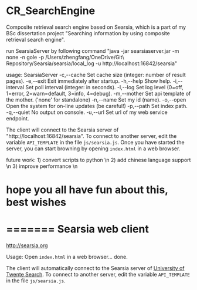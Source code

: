 # CR_SearchEngine
Composite retrieval search engine based on Searsia, which is a part of my BSc dissertation project "Searching information by using composite retrieval search engine".

run SearsiaServer by following command
"java -jar searsiaserver.jar -m none -n gole -p /Users/zhengfang/OneDrive/Git\ Repository/Searsia/searsia/local_log -u http://localhost:16842/searsia" 

usage: SearsiaServer
    -c,--cache <arg>      Set cache size (integer: number of result pages).
    -e,--exit             Exit immediately after startup.
    -h,--help             Show help.
    -i,--interval <arg>   Set poll interval (integer: in seconds).
    -l,--log <arg>        Set log level (0=off, 1=error, 2=warn=default,
                          3=info, 4=debug).
    -m,--mother <arg>     Set api template of the mother. ('none' for
                       standalone)
    -n,--name <arg>       Set my id (name).
    -o,--open             Open the system for on-line updates (be careful!)
    -p,--path <arg>       Set index path.
    -q,--quiet            No output on console.
    -u,--url <arg>        Set url of my web service endpoint.

 
The client will connect to the Searsia server of "http://localhost:16842/searsia". To connect to another server, 
edit the variable `API_TEMPLATE` in the file `js/searsia.js`. Once you have started the server, you can start 
browning by opening `index.html` in a web browser.

future work:
    1) convert scripts to python \n 
    2) add chinese language support \n
    3) improve performance \n

# hope you all have fun about this, best wishes


=======
Searsia web client
==================
http://searsia.org

Usage: Open `index.html` in a web browser... done.

The client will automatically connect to the Searsia server of
[University of Twente Search][1]. To connect to another server, 
edit the variable `API_TEMPLATE` in the file `js/searsia.js`.

[1]: https://search.utwente.nl/searsia/search "UT Search Server"
